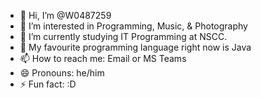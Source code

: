 - 👋 Hi, I’m @W0487259
- 👀 I’m interested in Programming, Music, & Photography
- 🌱 I’m currently studying IT Programming at NSCC.
- 💞️ My favourite programming language right now is Java
- 📫 How to reach me: Email or MS Teams
- 😄 Pronouns: he/him
- ⚡ Fun fact: :D

<!---
W0487259/W0487259 is a ✨ special ✨ repository because its `README.md` (this file) appears on your GitHub profile.
You can click the Preview link to take a look at your changes.
--->
